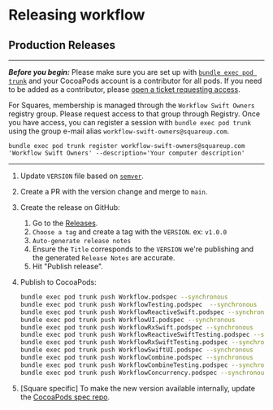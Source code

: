 # Releasing workflow

## Production Releases

---

***Before you begin:*** Please make sure you are set up with 
[`bundle exec pod trunk`](https://guides.cocoapods.org/making/getting-setup-with-trunk.html) and your CocoaPods
account is a contributor for all pods. If you need to be added as a
contributor, please [open a ticket requesting access](https://github.com/square/workflow-swift/issues/new).

For Squares, membership is managed through the `Workflow Swift Owners` registry group. Please request access to that group through Registry. Once you have access, you can register a session with `bundle exec pod trunk` using the group e-mail alias `workflow-swift-owners@squareup.com`.

`bundle exec pod trunk register workflow-swift-owners@squareup.com 'Workflow Swift Owners' --description='Your computer description'`

---

1. Update `VERSION` file based on [`semver`](https://semver.org/).

1. Create a PR with the version change and merge to `main`.

1. Create the release on GitHub:
   1. Go to the [Releases](https://github.com/square/workflow-swift/releases).
   1. `Choose a tag` and create a tag with the `VERSION`. ex: `v1.0.0`
   1. `Auto-generate release notes`
   1. Ensure the `Title` corresponds to the `VERSION` we're publishing and the generated `Release Notes` are accurate.
   1. Hit "Publish release".

1. Publish to CocoaPods:
    ```bash
    bundle exec pod trunk push Workflow.podspec --synchronous
    bundle exec pod trunk push WorkflowTesting.podspec  --synchronous
    bundle exec pod trunk push WorkflowReactiveSwift.podspec --synchronous
    bundle exec pod trunk push WorkflowUI.podspec --synchronous
    bundle exec pod trunk push WorkflowRxSwift.podspec --synchronous
    bundle exec pod trunk push WorkflowReactiveSwiftTesting.podspec --synchronous
    bundle exec pod trunk push WorkflowRxSwiftTesting.podspec --synchronous
    bundle exec pod trunk push WorkflowSwiftUI.podspec --synchronous
    bundle exec pod trunk push WorkflowCombine.podspec --synchronous
    bundle exec pod trunk push WorkflowCombineTesting.podspec --synchronous
    bundle exec pod trunk push WorkflowConcurrency.podspec --synchronous
    ```

1. [Square specific] To make the new version available internally, update the [CocoaPods spec repo](https://go/cocoapod-specs).
